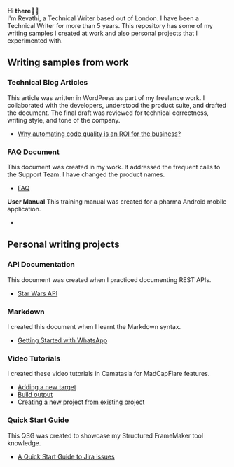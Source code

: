**Hi there🙌🏾**  
I'm Revathi, a Technical Writer based out of London. I have been a Technical Writer for more than 5 years.
This repository has some of my writing samples I created at work and also personal projects that I experimented with.

## Writing samples from work

### Technical Blog Articles
This article was written in WordPress as part of my freelance work. I collaborated with the developers, understood the product suite, and drafted the document. The final draft was reviewed for technical correctness, writing style, and tone of the company.

   - [Why automating code quality is an ROI for the business?](https://techwriteportfolio.wordpress.com/portfolio/why-automating-code-quality-is-an-roi-for-the-business/)
   
### FAQ Document
This document was created in my work. It addressed the frequent calls to the Support Team. I have changed the product names.
   - [FAQ](https://github.com/vrrevi/vrrevi/blob/main/IvyRep_FAQs.docx)

**User Manual**
This training manual was created for a pharma Android mobile application.
- []()

## Personal writing projects
### API Documentation
This document was created when I practiced documenting REST APIs.
   - [Star Wars API](https://github.com/vrrevi/vrrevi/blob/main/Star%20Wars%20API%20documentation.docx)
### Markdown
I created this document when I learnt the Markdown syntax.
- [Getting Started with WhatsApp](https://github.com/vrrevi/vrrevi/blob/main/Getting%20Started%20with%20WhatsApp.md)
### Video Tutorials
I created these video tutorials in Camatasia for MadCapFlare features.
   - [Adding a new target](https://youtu.be/Oc2oLq0vrHo)
   - [Build output](https://youtu.be/ZX0F39NaI7w)
   - [Creating a new project from existing project](https://youtu.be/aVkntklsqN0)
### Quick Start Guide
This QSG was created to showcase my Structured FrameMaker tool knowledge.
   - [A Quick Start Guide to Jira issues](https://github.com/vrrevi/vrrevi/blob/main/A%20Quick%20Start%20Guide%20to%20Jira%20Issues.pdf)
      
